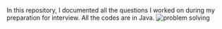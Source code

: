 In this repository, I documented all the questions I worked on during my preparation for interview. All the codes are in Java.
![problem solving](../../images/problemsolving.jpg)
